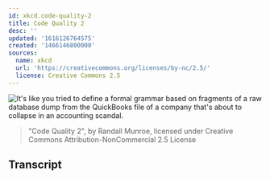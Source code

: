 ```yaml
---
id: xkcd.code-quality-2
title: Code Quality 2
desc: ''
updated: '1616126764575'
created: '1466146800000'
sources:
  name: xkcd
  url: 'https://creativecommons.org/licenses/by-nc/2.5/'
  license: Creative Commons 2.5
---
```

![It's like you tried to define a formal grammar based on fragments of a raw database dump from the QuickBooks file of a company that's about to collapse in an accounting scandal.](https://imgs.xkcd.com/comics/code_quality_2.png)
> "Code Quality 2", by Randall Munroe, licensed under Creative Commons Attribution-NonCommercial 2.5 License

## Transcript
